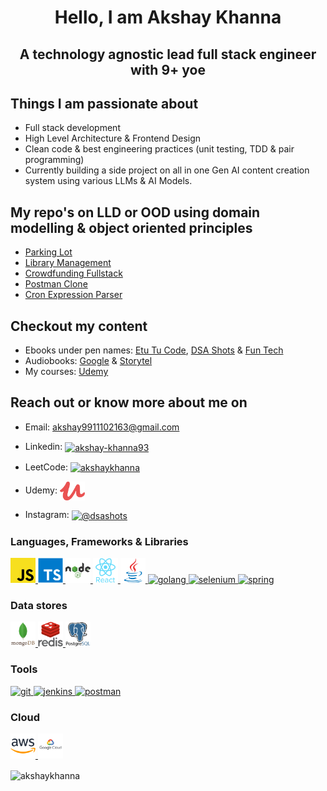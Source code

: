 <h1 align="center">Hello, I am Akshay Khanna</h1>
<h2 align="center">A technology agnostic lead full stack engineer with 9+ yoe</h2>

## Things I am passionate about

- Full stack development
- High Level Architecture & Frontend Design 
- Clean code & best engineering practices (unit testing, TDD & pair programming)
- Currently building a side project on all in one Gen AI content creation system using various LLMs & AI Models.

## My repo's on LLD or OOD using domain modelling & object oriented principles
  - [Parking Lot](https://github.com/akshaykhanna/ParkingLot)
  - [Library Management](https://github.com/akshaykhanna/LibraryManagement)
  - [Crowdfunding Fullstack](https://github.com/akshaykhanna/crowdfunding-fullstack)
  - [Postman Clone](https://github.com/akshaykhanna/PostmanClone)
  - [Cron Expression Parser](https://github.com/akshaykhanna/Cron-Expression-Parser)

## Checkout my content
- Ebooks under pen names: [Etu Tu Code](https://www.amazon.in/s?i=digital-text&rh=p_27%3AEt+Tu+Code), [DSA Shots](https://www.amazon.in/s?i=digital-text&rh=p_27%3ADSA+Shots) & [Fun Tech](https://www.amazon.in/s?i=digital-text&rh=p_27%3AFun+Tech)
- Audiobooks: [Google](https://play.google.com/store/books/collection/cluster?gsr=ShmCARYKEgoOQVFBQUFFRFNFbjVTdk0QERAE:S:ANO1ljIJnRM&hl) & [Storytel](https://www.storytel.com/in/publishers/et-tu-code-54022)
- My courses: [Udemy](https://www.udemy.com/user/akshay-khanna-79/)

## Reach out or know more about me on

- Email: [akshay9911102163@gmail.com](akshay9911102163@gmail.com)

- Linkedin: <a href="https://linkedin.com/in/akshay-khanna93" target="blank"><img align="center" src="https://raw.githubusercontent.com/rahuldkjain/github-profile-readme-generator/master/src/images/icons/Social/linked-in-alt.svg" alt="akshay-khanna93" height="30" width="40" /></a>

- LeetCode: <a href="https://leetcode.com/u/akshaykhanna/" target="blank"><img align="center" src="https://raw.githubusercontent.com/rahuldkjain/github-profile-readme-generator/master/src/images/icons/Social/leet-code.svg" alt="akshaykhanna" height="30" width="40" /></a>

- Udemy: <a href="https://www.udemy.com/user/akshay-khanna-79/" target="blank"><img align="center" src="https://raw.githubusercontent.com/akshaykhanna/akshaykhanna/refs/heads/main/udemy-icon.svg" alt="akshaykhanna" height="30" width="40" /></a>
</p>

- Instagram: <a href="https://www.instagram.com/dsashots/" target="blank"><img align="center" src="https://raw.githubusercontent.com/rahuldkjain/github-profile-readme-generator/master/src/images/icons/Social/instagram.svg" alt="@dsashots" height="30" width="40" /></a>
</p>

<h3 align="left">Languages, Frameworks & Libraries</h3>
<p align="left"> 
  <a href="https://developer.mozilla.org/en-US/docs/Web/JavaScript" target="_blank" rel="noreferrer">
 <img src="https://raw.githubusercontent.com/akshaykhanna/akshaykhanna/refs/heads/main/js.svg" alt="javascript" width="40" height="40"/> </a> 
  <a href="https://www.typescriptlang.org/" target="_blank" rel="noreferrer">
  <img src="https://raw.githubusercontent.com/devicons/devicon/master/icons/typescript/typescript-original.svg" alt="typescript" width="40" height="40"/> </a> 
  <a href="https://nodejs.org" target="_blank" rel="noreferrer"> 
  <img src="https://raw.githubusercontent.com/devicons/devicon/master/icons/nodejs/nodejs-original-wordmark.svg" alt="nodejs" width="40" height="40"/> </a> 
  <a href="https://reactjs.org/" target="_blank" rel="noreferrer"> 
  <img src="https://raw.githubusercontent.com/devicons/devicon/master/icons/react/react-original-wordmark.svg" alt="react" width="40" height="40"/> </a> 
  <a href="https://www.java.com" target="_blank" rel="noreferrer"> 
  <img src="https://raw.githubusercontent.com/devicons/devicon/master/icons/java/java-original.svg" alt="java" width="40" height="40"/> </a>
  <a href="https://go.dev/" target="_blank" rel="noreferrer"> 
  <img src="https://go.dev/blog/go-brand/Go-Logo/SVG/Go-Logo_Blue.svg" alt="golang" width="40" height="40"/> </a>
  <a href="https://www.selenium.dev" target="_blank" rel="noreferrer"> 
  <img src="https://raw.githubusercontent.com/detain/svg-logos/780f25886640cef088af994181646db2f6b1a3f8/svg/selenium-logo.svg" alt="selenium" width="40" height="40"/> </a>
  <a href="https://spring.io/" target="_blank" rel="noreferrer"> 
  <img src="https://www.vectorlogo.zone/logos/springio/springio-icon.svg" alt="spring" width="40" height="40"/> </a> 
</p>

<h3 align="left">Data stores</h3>
<p align="left"> 
  <a href="https://www.mongodb.com/" target="_blank" rel="noreferrer"> 
  <img src="https://raw.githubusercontent.com/devicons/devicon/master/icons/mongodb/mongodb-original-wordmark.svg" alt="mongodb" width="40" height="40"/> </a> 
  <a href="https://redis.io" target="_blank" rel="noreferrer"> 
  <img src="https://raw.githubusercontent.com/devicons/devicon/master/icons/redis/redis-original-wordmark.svg" alt="redis" width="40" height="40"/> </a> 
  <a href="https://www.postgresql.org" target="_blank" rel="noreferrer"> 
  <img src="https://raw.githubusercontent.com/devicons/devicon/master/icons/postgresql/postgresql-original-wordmark.svg" alt="postgresql" width="40" height="40"/> </a> 
</p>

<h3 align="left">Tools</h3>
<p align="left"> 
  <a href="https://git-scm.com/" target="_blank" rel="noreferrer"> 
  <img src="https://www.vectorlogo.zone/logos/git-scm/git-scm-icon.svg" alt="git" width="40" height="40"/> </a> 
  <a href="https://www.jenkins.io" target="_blank" rel="noreferrer"> 
  <img src="https://www.vectorlogo.zone/logos/jenkins/jenkins-icon.svg" alt="jenkins" width="40" height="40"/> </a> 
  <a href="https://postman.com" target="_blank" rel="noreferrer"> 
  <img src="https://www.vectorlogo.zone/logos/getpostman/getpostman-icon.svg" alt="postman" width="40" height="40"/> </a> 
</p>  
 
<h3 align="left">Cloud</h3>
<p align="left"> 
  <a href="https://aws.amazon.com" target="_blank" rel="noreferrer"> 
  <img src="https://raw.githubusercontent.com/devicons/devicon/master/icons/amazonwebservices/amazonwebservices-original-wordmark.svg" alt="aws" width="40" height="40"/> </a
<a href="https://cloud.google.com" target="_blank" rel="noreferrer"> 
  <img src="https://raw.githubusercontent.com/devicons/devicon/refs/heads/master/icons/googlecloud/googlecloud-original-wordmark.svg" alt="gcp" width="40" height="40"/> </a> 
</p>
  
<p>
  <img align="center" src="https://github-readme-stats.vercel.app/api/top-langs?username=akshaykhanna&show_icons=true&locale=en&layout=compact" alt="akshaykhanna" />
</p>
